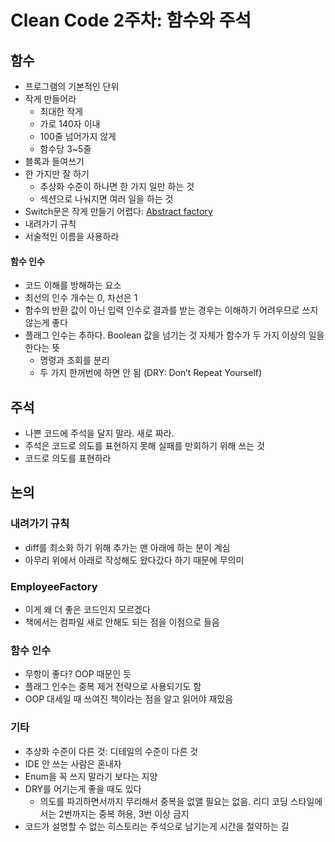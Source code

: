 # Clean Code 2주차: 함수와 주석

## 함수

* 프로그램의 기본적인 단위
* 작게 만들어라
  * 최대한 작게
  * 가로 140자 이내
  * 100줄 넘어가지 않게
  * 함수당 3~5줄
* 블록과 들여쓰기
* 한 가지만 잘 하기
  * 추상화 수준이 하나면 한 가지 일만 하는 것
  * 섹션으로 나눠지면 여러 일을 하는 것
* Switch문은 작게 만들기 어렵다: [Abstract factory](https://en.wikipedia.org/wiki/Abstract_factory_pattern)
* 내려가기 규칙
* 서술적인 이름을 사용하라

#### 함수 인수

* 코드 이해를 방해하는 요소
* 최선의 인수 개수는 0, 차선은 1
* 함수의 반환 값이 아닌 입력 인수로 결과를 받는 경우는 이해하기 어려우므로 쓰지 않는게 좋다
* 플래그 인수는 추하다. Boolean 값을 넘기는 것 자체가 함수가 두 가지 이상의 일을 한다는 뜻
  * 명령과 조회를 분리
  * 두 가지 한꺼번에 하면 안 됨 (DRY: Don’t Repeat Yourself)

## 주석

* 나쁜 코드에 주석을 달지 말라. 새로 짜라.
* 주석은 코드로 의도를 표현하지 못해 실패를 만회하기 위해 쓰는 것
* 코드로 의도를 표현하라

## 논의

### 내려가기 규칙

* diff를 최소화 하기 위해 추가는 맨 아래에 하는 분이 계심
* 아무리 위에서 아래로 작성해도 왔다갔다 하기 때문에 무의미

### EmployeeFactory

* 이게 왜 더 좋은 코드인지 모르겠다
* 책에서는 컴파일 새로 안해도 되는 점을 이점으로 들음

### 함수 인수

* 무항이 좋다? OOP 때문인 듯
* 플래그 인수는 중복 제거 전략으로 사용되기도 함
* OOP 대세일 때 쓰여진 책이라는 점을 알고 읽어야 재밌음

### 기타

* 추상화 수준이 다른 것: 디테일의 수준이 다른 것 
* IDE 안 쓰는 사람은 혼내자
* Enum을 꼭 쓰지 말라기 보다는 지양
* DRY를 어기는게 좋을 때도 있다
  * 의도를 파괴하면서까지 무리해서 중복을 없앨 필요는 없음. 리디 코딩 스타일에서는 2번까지는 중복 허용, 3번 이상 금지
* 코드가 설명할 수 없는 히스토리는 주석으로 남기는게 시간을 절약하는 길
